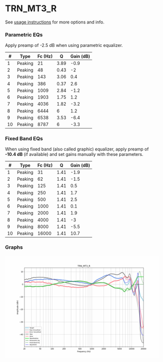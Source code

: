 # TRN_MT3_R
See [usage instructions](https://github.com/jaakkopasanen/AutoEq#usage) for more options and info.

### Parametric EQs
Apply preamp of -2.5 dB when using parametric equalizer.

|   # | Type    |   Fc (Hz) |    Q |   Gain (dB) |
|-----|---------|-----------|------|-------------|
|   1 | Peaking |        21 | 3.89 |        -0.9 |
|   2 | Peaking |        48 | 0.43 |        -2   |
|   3 | Peaking |       143 | 3.06 |         0.4 |
|   4 | Peaking |       386 | 0.37 |         2.6 |
|   5 | Peaking |      1009 | 2.84 |        -1.2 |
|   6 | Peaking |      1903 | 1.75 |         1.2 |
|   7 | Peaking |      4036 | 1.82 |        -3.2 |
|   8 | Peaking |      6444 | 6    |         1.2 |
|   9 | Peaking |      6538 | 3.53 |        -6.4 |
|  10 | Peaking |      8787 | 6    |        -3.3 |

### Fixed Band EQs
When using fixed band (also called graphic) equalizer, apply preamp of **-10.4 dB** (if available) and set gains manually with these parameters.

|   # | Type    |   Fc (Hz) |    Q |   Gain (dB) |
|-----|---------|-----------|------|-------------|
|   1 | Peaking |        31 | 1.41 |        -1.9 |
|   2 | Peaking |        62 | 1.41 |        -1.5 |
|   3 | Peaking |       125 | 1.41 |         0.5 |
|   4 | Peaking |       250 | 1.41 |         1.7 |
|   5 | Peaking |       500 | 1.41 |         2.5 |
|   6 | Peaking |      1000 | 1.41 |         0.1 |
|   7 | Peaking |      2000 | 1.41 |         1.9 |
|   8 | Peaking |      4000 | 1.41 |        -3   |
|   9 | Peaking |      8000 | 1.41 |        -5.5 |
|  10 | Peaking |     16000 | 1.41 |        10.7 |

### Graphs
![](./TRN_MT3_R.png)

